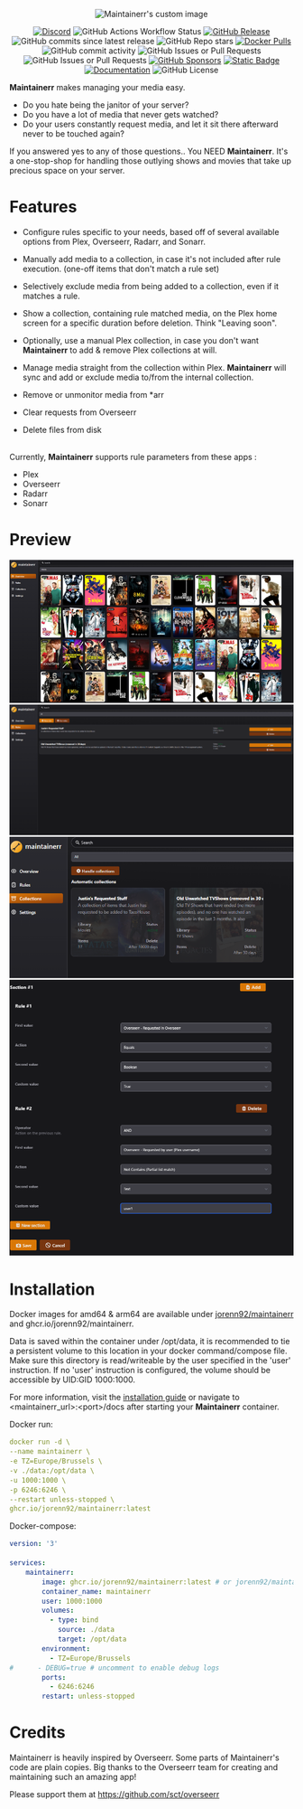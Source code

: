 <p align="center">
  <img src="ui/public/logo_black.svg?raw=true" alt="Maintainerr's custom image"/>
</p>

<p align="center" >
  <a href="https://discord.gg/WP4ZW2QYwk"><img alt="Discord" src="https://img.shields.io/discord/1152219249549512724?style=flat&logo=discord&logoColor=white&label=Maintainerr"></a>
  <img alt="GitHub Actions Workflow Status" src="https://img.shields.io/github/actions/workflow/status/jorenn92/maintainerr/.github%2Fworkflows%2Fbuild.yml?branch=main&style=flat&logo=github&label=Latest%20Build">
  <a href="https://github.com/jorenn92/Maintainerr/releases"><img alt="GitHub Release" src="https://img.shields.io/github/v/release/jorenn92/maintainerr?style=flat&logo=github&logoColor=white&label=Latest%20Release"></a>
  <img alt="GitHub commits since latest release" src="https://img.shields.io/github/commits-since/jorenn92/maintainerr/latest?style=flat&logo=github&logoColor=white">
  <img alt="GitHub Repo stars" src="https://img.shields.io/github/stars/jorenn92/maintainerr?style=flat&logo=github&logoColor=white&label=Stars">
  <a href="https://hub.docker.com/r/jorenn92/maintainerr"><img alt="Docker Pulls" src="https://img.shields.io/docker/pulls/jorenn92/maintainerr?style=flat&logo=docker&logoColor=white&label=Docker%20Pulls"></a>
  <img alt="GitHub commit activity" src="https://img.shields.io/github/commit-activity/m/jorenn92/maintainerr?style=flat&logo=github&logoColor=white&label=COMMITS">
  <img alt="GitHub Issues or Pull Requests" src="https://img.shields.io/github/issues-closed/jorenn92/maintainerr?style=flat&logo=github&logoColor=white">
  <img alt="GitHub Issues or Pull Requests" src="https://img.shields.io/github/issues/jorenn92/maintainerr?style=flat&logo=github&logoColor=white">
  <a href="https://github.com/sponsors/jorenn92"><img alt="GitHub Sponsors" src="https://img.shields.io/github/sponsors/JORENN92?style=flat&logo=github%20sponsors&logoColor=white&label=sponsors"></a>
  <a href="https://ko-fi.com/maintainerr_app"><img alt="Static Badge" src="https://img.shields.io/badge/DONATE-kofi-red?style=flat&logo=ko-fi&logoColor=white"></a>
  <a href="https://docs.maintainerr.info"><img alt="Documentation" src="https://img.shields.io/badge/Documentation-9_pages-blue?style=flat&logo=read%20the%20docs&logoColor=white"></a>
  <img alt="GitHub License" src="https://img.shields.io/github/license/jorenn92/maintainerr?style=flat">
</p>

<b>Maintainerr</b> makes managing your media easy.

- Do you hate being the janitor of your server?
- Do you have a lot of media that never gets watched?
- Do your users constantly request media, and let it sit there afterward never to be touched again?

If you answered yes to any of those questions.. You NEED <b>Maintainerr</b>.
It's a one-stop-shop for handling those outlying shows and movies that take up precious space on your server.

# Features

- Configure rules specific to your needs, based off of several available options from Plex, Overseerr, Radarr, and Sonarr.
- Manually add media to a collection, in case it's not included after rule execution. (one-off items that don't match a rule set)
- Selectively exclude media from being added to a collection, even if it matches a rule.
- Show a collection, containing rule matched media, on the Plex home screen for a specific duration before deletion. Think "Leaving soon".
- Optionally, use a manual Plex collection, in case you don't want <b>Maintainerr</b> to add & remove Plex collections at will.
- Manage media straight from the collection within Plex. <b>Maintainerr</b> will sync and add or exclude media to/from the internal collection.

- Remove or unmonitor media from \*arr
- Clear requests from Overseerr
- Delete files from disk

<br />
Currently, <b>Maintainerr</b> supports rule parameters from these apps :

- Plex
- Overseerr
- Radarr
- Sonarr

# Preview

![image](./ui/public/screenshots/overview_screenshot.png)
![image](./ui/public/screenshots/rules_screenshot.png)
![image](./ui/public/screenshots/collections_screenshot.png)
![image](./ui/public/screenshots/rule_example_screenshot.png)

# Installation

Docker images for amd64 & arm64 are available under [jorenn92/maintainerr](https://hub.docker.com/r/jorenn92/maintainerr) and ghcr.io/jorenn92/maintainerr. <br />

Data is saved within the container under /opt/data, it is recommended to tie a persistent volume to this location in your docker command/compose file.
Make sure this directory is read/writeable by the user specified in the 'user' instruction. If no 'user' instruction is configured, the volume should be accessible by UID:GID 1000:1000.

For more information, visit the [installation guide](https://docs.maintainerr.info/en/Installation) or navigate to \<maintainerr_url\>:\<port\>/docs after starting your <b>Maintainerr</b> container.

Docker run:

```Yaml
docker run -d \
--name maintainerr \
-e TZ=Europe/Brussels \
-v ./data:/opt/data \
-u 1000:1000 \
-p 6246:6246 \
--restart unless-stopped \
ghcr.io/jorenn92/maintainerr:latest
```

Docker-compose:

```Yaml
version: '3'

services:
    maintainerr:
        image: ghcr.io/jorenn92/maintainerr:latest # or jorenn92/maintainerr:latest
        container_name: maintainerr
        user: 1000:1000
        volumes:
          - type: bind
            source: ./data
            target: /opt/data
        environment:
          - TZ=Europe/Brussels
#      - DEBUG=true # uncomment to enable debug logs
        ports:
          - 6246:6246
        restart: unless-stopped
```

# Credits

Maintainerr is heavily inspired by Overseerr. Some parts of Maintainerr's code are plain copies. Big thanks to the Overseerr team for creating and maintaining such an amazing app!

Please support them at <https://github.com/sct/overseerr>
